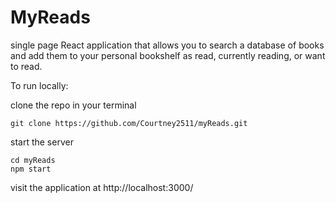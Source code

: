 # MyReads

single page React application that allows you to search a database of books and add them to your personal bookshelf as read, currently reading, or want to read.

To run locally:

clone the repo in your terminal

```
git clone https://github.com/Courtney2511/myReads.git
```

start the server

```
cd myReads
npm start
```

visit the application at http://localhost:3000/
